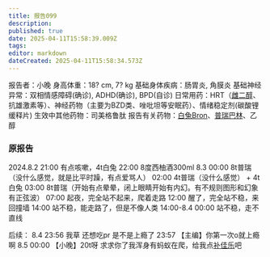 ```yaml
---
title: 报告099
description: 
published: true
date: 2025-04-11T15:58:39.009Z
tags: 
editor: markdown
dateCreated: 2025-04-11T15:58:34.573Z
---
```


﻿报告者：小晚
身高体重：18? cm, 7? kg
基础身体疾病：肠胃炎, 角膜炎
基础神经异常：双相情感障碍(确诊), ADHD(确诊), BPD(自诊)
日常用药：HRT（[雌二醇](/drug/E2/)、抗雄激素等）、神经药物（主要为BZD类、唑吡坦等安眠药）、情绪稳定剂(碳酸锂缓释片)
生效中其他药物：司美格鲁肽
报告有关药物：[白兔Bron](/drug/%E7%99%BD%E5%85%94Bron/)、[普瑞巴林](/drug/PR80/)、乙醇

### 原报告
2024.8.2
21:00 有点咳嗽，4t白兔
22:00 8度西柚酒300ml
8.3 00:00 8t普瑞（没什么感觉，就是比平时躁，有点爱骂人）
02:00 4t普瑞（没什么感觉） + 4t白兔
03:00 8t普瑞（开始有点晕晕，闭上眼睛开始有内幻。有不规则图形和幻象有正弦波）
07:00 起夜，完全站不起来，爬着走路
12:00 醒了，完全站不稳，来回撞墙
14:00 站不稳，能走路了，但是不像人类
14:00-8.4 00:00 站不稳，走不直线

后续：
8.4 23:56 我草 还想吃pr 是不是上瘾了
23:57 【主编】你第一次o就上瘾啊
8.5 00:00 【小晚】20t呀 求求你了我浑身有蚂蚁在爬，给我点[补佳乐](/drug/E2/)吧
